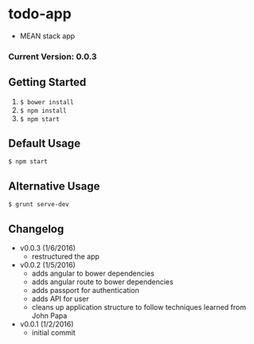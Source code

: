 # todo-app
- MEAN stack app

### Current Version: 0.0.3

## Getting Started
1. ```$ bower install```
2. ```$ npm install```
3. ```$ npm start```

## Default Usage
```$ npm start```

## Alternative Usage
```$ grunt serve-dev```

## Changelog
- v0.0.3 (1/6/2016)
	- restructured the app
- v0.0.2 (1/5/2016)
	- adds angular to bower dependencies
	- adds angular route to bower dependencies
	- adds passport for authentication
	- adds API for user
	- cleans up application structure to follow techniques learned from John Papa
- v0.0.1 (1/2/2016)
	- initial commit	
